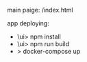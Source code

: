 main paige: /index.html

app deploying:

- \ui> npm install
- \ui> npm run build
- \> docker-compose up
